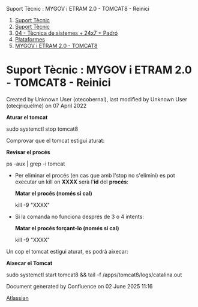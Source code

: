 Suport Tècnic : MYGOV i ETRAM 2.0 - TOMCAT8 - Reinici  

1.  [Suport Tècnic](index.md)
2.  [Suport Tècnic](13893782.md)
3.  [04 - Tècnica de sistemes + 24x7 + Padró](26313202.md)
4.  [Plataformes](Plataformes_41520520.md)
5.  [MYGOV i ETRAM 2.0 - TOMCAT8](MYGOV-i-ETRAM-2.0---TOMCAT8_41520762.md)

Suport Tècnic : MYGOV i ETRAM 2.0 - TOMCAT8 - Reinici
=====================================================

Created by Unknown User (otecobernal), last modified by Unknown User (otecjriquelme) on 07 April 2022

**Aturar el tomcat**

sudo systemctl stop tomcat8

  

Comprovar que el tomcat estigui aturat:

**Revisar el procés**

ps -aux | grep -i tomcat

  

*   Per eliminar el procés (en cas que amb l'stop no s'elimini) es pot executar un kill on **XXXX** serà l'**id** del **procés**:
    
    **Matar el procés (només si cal)**
    
    kill -9 "XXXX"
    
*   Si la comanda no funciona després de 3 o 4 intents:
    
    **Matar el procés forçant-lo (només si cal)**
    
    kill -9 "XXXX"
    

  

Un cop el tomcat estigui aturat, es podrà aixecar:

**Aixecar el Tomcat**

sudo systemctl start tomcat8 && tail -f /apps/tomcat8/logs/catalina.out

Document generated by Confluence on 02 June 2025 11:16

[Atlassian](http://www.atlassian.com/)